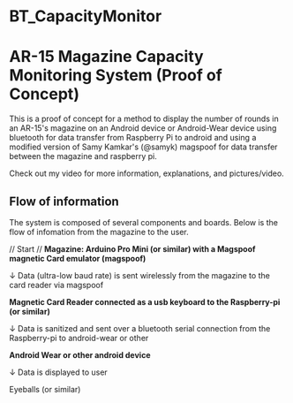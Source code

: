 # BT_CapacityMonitor

AR-15 Magazine Capacity Monitoring System (Proof of Concept)
==============

This is a proof of concept for a method to display the number of rounds in an AR-15's magazine on an Android device or Android-Wear device using bluetooth for data transfer from Raspberry Pi to android and using a modified version of Samy Kamkar's (@samyk) magspoof for data transfer between the magazine and raspberry pi.

Check out my video for more information, explanations, and pictures/video.


Flow of information
--------------
The system is composed of several components and boards.
Below is the flow of infomation from the magazine to the user.

 // Start //
**Magazine: Arduino Pro Mini (or similar) with a Magspoof magnetic Card emulator (magspoof)**


↓         Data (ultra-low baud rate) is sent wirelessly from the magazine to the card reader via magspoof
                
**Magnetic Card Reader connected as a usb keyboard to the Raspberry-pi (or similar)**


↓         Data is sanitized and sent over a bluetooth serial connection from the Raspberry-pi to android-wear or other
                
                
**Android Wear or other android device**


↓         Data is displayed to user
  
  
Eyeballs (or similar)


